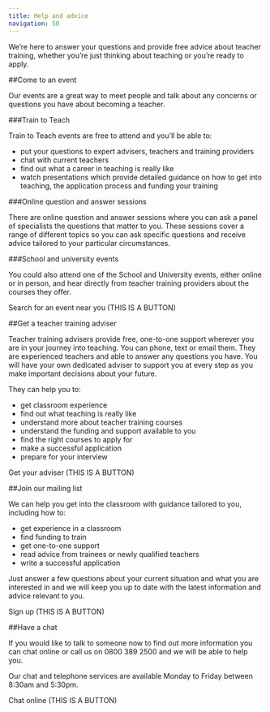 ```yaml
---
title: Help and advice
navigation: 50
---
```


We’re here to answer your questions and provide free advice about teacher training, whether you’re just thinking about teaching or you’re ready to apply.

##Come to an event

Our events are a great way to meet people and talk about any concerns or questions you have about becoming a teacher.

###Train to Teach

Train to Teach events are free to attend and you'll be able to:

- put your questions to expert advisers, teachers and training providers
- chat with current teachers
- find out what a career in teaching is really like
- watch presentations which provide detailed guidance on how to get into teaching, the application process and funding your training


###Online question and answer sessions

There are online question and answer sessions where you can ask a panel of specialists the questions that matter to you. These sessions cover a range of different topics so you can ask specific questions and receive advice tailored to your particular circumstances.

###School and university events

You could also attend one of the School and University events, either online or in person, and hear directly from teacher training providers about the courses they offer.

Search for an event near you (THIS IS A BUTTON)

##Get a teacher training adviser

Teacher training advisers provide free, one-to-one support wherever you are in your journey into teaching. You can phone, text or email them. They are experienced teachers and able to answer any questions you have. You will have your own dedicated adviser to support you at every step as you make important decisions about your future.

They can help you to:

- get classroom experience
- find out what teaching is really like
- understand more about teacher training courses
- understand the funding and support available to you
- find the right courses to apply for
- make a successful application
- prepare for your interview

Get your adviser (THIS IS A BUTTON)

##Join our mailing list

We can help you get into the classroom with guidance tailored to you, including how to:

- get experience in a classroom
- find funding to train
- get one-to-one support
- read advice from trainees or newly qualified teachers
- write a successful application

Just answer a few questions about your current situation and what you are interested in and we will keep you up to date with the latest information and advice relevant to you.

Sign up (THIS IS A BUTTON)

##Have a chat

If you would like to talk to someone now to find out more information you can chat online or call us on 0800 389 2500 and we will be able to help you.

Our chat and telephone services are available Monday to Friday between 8:30am and 5:30pm.

Chat online (THIS IS A BUTTON)